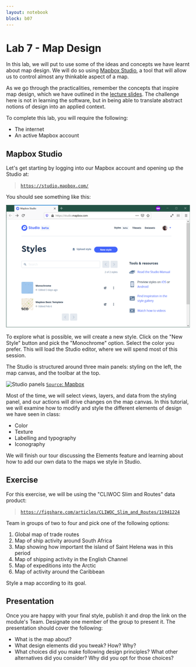 ```yaml
---
layout: notebook
block: b07
---
```


# Lab 7 - Map Design

In this lab, we will put to use some of the ideas and concepts we have learnt about map design. We will do so using [Mapbox Studio](https://www.mapbox.com/mapbox-studio/), a tool that will allow us to control almost any thinkable aspect of a map.

As we go through the practicalities, remember the concepts that inspire map design, which we have outlined in the [lecture slides](../slidedecks/lecture_07.html). The challenge here is not in learning the software, but in being able to translate abstract notions of design into an applied context.

To complete this lab, you will require the following:

- The internet
- An active Mapbox account

## Mapbox Studio

Let's get starting by logging into our Mapbox account and opening up the Studio at:

> [`https://studio.mapbox.com/`](https://studio.mapbox.com/)

You should see something like this:

![Studio](figs/mb_studio.png)

To explore what is possible, we will create a new style. Click on the "New Style" button and pick the "Monochrome" option. Select the color you prefer. This will load the Studio editor, where we will spend most of this session.

The Studio is structured around three main panels: styling on the left, the map canvas, and the toolbar at the top.

![Studio panels](https://docs.mapbox.com/studio-manual/assets/reference-styles-introduction-style-editor-toc-960-eb1c1bdbf28b8b2d36e5e32d63e8f03d.png)
[`Source`: Mapbox](https://docs.mapbox.com/studio-manual/reference/styles/#style-editor)

Most of the time, we will select views, layers, and data from the styling panel, and our actions will drive changes on the map canvas. In this tutorial, we will examine how to modify and style the different elements of design we have seen in class:

- Color
- Texture
- Labelling and typography
- Iconography

We will finish our tour discussing the Elements feature and learning about how to add our own data to the maps we style in Studio.

## Exercise

For this exercise, we will be using the "CLIWOC Slim and Routes" data product:

> [`https://figshare.com/articles/CLIWOC_Slim_and_Routes/11941224`](https://figshare.com/articles/CLIWOC_Slim_and_Routes/11941224)

Team in groups of two to four and pick one of the following options:

1. Global map of trade routes
2. Map of ship activity around South Africa 
3. Map showing how important the island of Saint Helena was in this period
4. Map of shipping activity in the English Channel
5. Map of expeditions into the Arctic
6. Map of activity around the Caribbean

Style a map according to its goal.

## Presentation

Once you are happy with your final style, publish it and drop the link on the module's Team. Designate one member of the group to present it. The presentation should cover the following:

- What is the map about?
- What design elements did you tweak? How? Why?
- What choices did you make following design principles? What other alternatives did you consider? Why did you opt for those choices?
